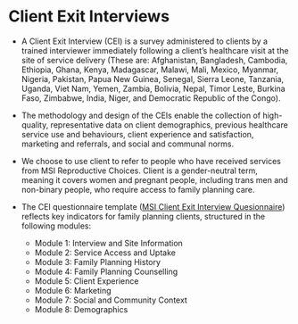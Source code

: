 # Client Exit Interviews
- A Client Exit Interview (CEI) is a survey 
administered to clients by a trained interviewer 
immediately following a client’s healthcare visit 
at the site of service delivery (These are: Afghanistan, Bangladesh, Cambodia, Ethiopia, Ghana, Kenya, Madagascar, 
Malawi, Mali, Mexico, Myanmar, Nigeria, Pakistan, Papua New Guinea, Senegal, Sierra 
Leone, Tanzania, Uganda, Viet Nam, Yemen, Zambia, Bolivia, Nepal, Timor Leste, Burkina 
Faso, Zimbabwe, India, Niger, and Democratic Republic of the Congo).
- The methodology and design of the CEIs enable 
the collection of high-quality, representative 
data on client demographics, previous healthcare 
service use and behaviours, client experience and 
satisfaction, marketing and referrals, and social and 
communal norms. 

- We choose to use client to refer to people who have received services from MSI 
Reproductive Choices. Client is a gender-neutral term, meaning it covers women and 
pregnant people, including trans men and non-binary people, who require access to 
family planning care.

- The CEI questionnaire template ([MSI Client Exit Interview Quesionnaire](../docs/CEI_Questionniare_v2024_MSIA_V2_ZS.pdf)) reflects key indicators for family planning 
clients, structured in the following modules:
    - Module 1: Interview and Site Information
    - Module 2: Service Access and Uptake
    - Module 3: Family Planning History
    - Module 4: Family Planning Counselling
    - Module 5: Client Experience
    - Module 6: Marketing 
    - Module 7: Social and Community Context
    - Module 8: Demographics